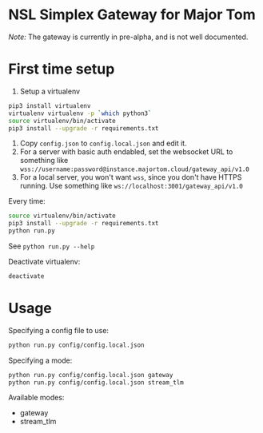 # NSL Simplex Gateway for Major Tom

*Note:* The gateway is currently in pre-alpha, and is not well documented. 

# First time setup

1. Setup a virtualenv
```bash
pip3 install virtualenv
virtualenv virtualenv -p `which python3`
source virtualenv/bin/activate
pip3 install --upgrade -r requirements.txt
```
1. Copy `config.json` to `config.local.json` and edit it.
1. For a server with basic auth endabled, set the websocket URL to something like `wss://username:password@instance.majortom.cloud/gateway_api/v1.0`
1. For a local server, you won't want `wss`, since you don't have HTTPS running. Use something like `ws://localhost:3001/gateway_api/v1.0`

Every time:

```bash
source virtualenv/bin/activate
pip3 install --upgrade -r requirements.txt
python run.py
```

See `python run.py --help`

Deactivate virtualenv:

```bash
deactivate
```


# Usage

Specifying a config file to use:

```bash
python run.py config/config.local.json
```

Specifying a mode:

```bash
python run.py config/config.local.json gateway
python run.py config/config.local.json stream_tlm
```

Available modes:

* gateway
* stream\_tlm
